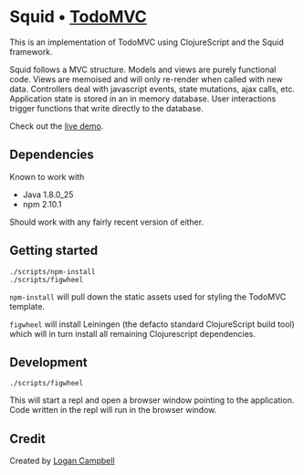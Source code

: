 # Squid • [TodoMVC](http://todomvc.com)

This is an implementation of TodoMVC using ClojureScript and the Squid
framework.

Squid follows a MVC structure. Models and views are purely functional code.
Views are memoised and will only re-render when called with new data.
Controllers deal with javascript events, state mutations, ajax calls, etc.
Application state is stored in an in memory database. User interactions trigger
functions that write directly to the database.

Check out the [live demo](https://logaan.github.io/squid-mvc/).

## Dependencies

Known to work with

* Java 1.8.0_25
* npm 2.10.1

Should work with any fairly recent version of either.

## Getting started

    ./scripts/npm-install
    ./scripts/figwheel

`npm-install` will pull down the static assets used for styling the TodoMVC
template.

`figwheel` will install Leiningen (the defacto standard ClojureScript build
tool) which will in turn install all remaining Clojurescript dependencies.

## Development

    ./scripts/figwheel

This will start a repl and open a browser window pointing to the application.
Code written in the repl will run in the browser window.

## Credit

Created by [Logan Campbell](https://twitter.com/logaan)
